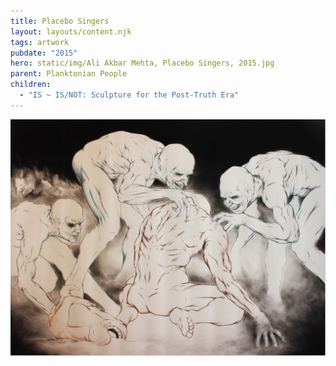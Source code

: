 ```yaml
---
title: Placebo Singers
layout: layouts/content.njk
tags: artwork
pubdate: "2015"
hero: static/img/Ali Akbar Mehta, Placebo Singers, 2015.jpg
parent: Planktonian People
children:
  - "IS ~ IS/NOT: Sculpture for the Post-Truth Era"
---
```

![Placebo Singers, 2015, graphite and charcoal on Hahnemühle paper](/static/img/ali-akbar-mehta-placebo-singers-2015.jpg)
